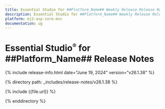 ```yaml
---
title: Essential Studio for ##Platform_Name## Weekly Release Release Notes  
description: Essential Studio for ##Platform_Name## Weekly Release Release Notes  
platform: ej2-asp-core-mvc
documentation: ug
---
```


# Essential Studio<sup style="font-size:70%">&reg;</sup> for ##Platform_Name##  Release Notes  

{% include release-info.html date="June 19, 2024"  version="v26.1.38" %}

{% directory path: _includes/release-notes/v26.1.38 %}

{% include {{file.url}} %}

{% enddirectory %}